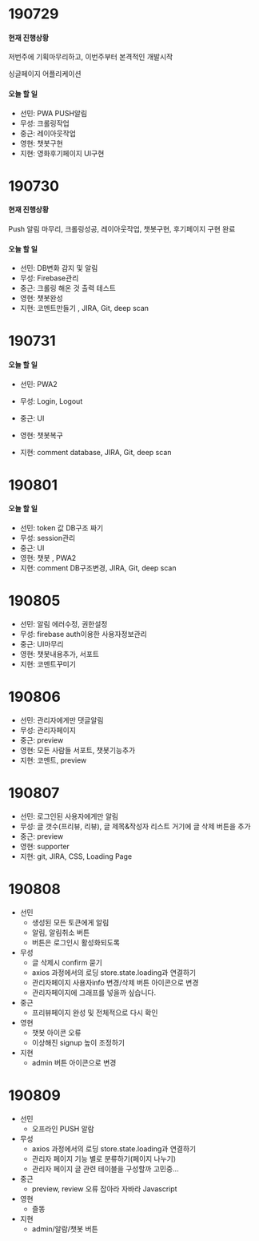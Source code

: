# 190729

#### 현재 진행상황

저번주에 기획마무리하고, 이번주부터 본격적인 개발시작

싱글페이지 어플리케이션

 

#### 오늘 할 일 

* 선민: PWA PUSH알림
* 무성: 크롤링작업
* 중근: 레이아웃작업
* 영현: 챗봇구현 
* 지현: 영화후기페이지 UI구현



# 190730

#### 현재 진행상황

Push 알림 마무리, 크롤링성공, 레이아웃작업, 챗봇구현, 후기페이지 구현 완료



#### 오늘 할 일

* 선민:  DB변화 감지 및 알림
* 무성: Firebase관리 
* 중근: 크롤링 해온 것 출력 테스트
* 영현: 챗봇완성
* 지현: 코멘트만들기 , JIRA, Git, deep scan



# 190731

#### 오늘 할 일

* 선민: PWA2

* 무성: Login, Logout 

* 중근: UI 

* 영현: 챗봇복구

* 지현: comment  database, JIRA, Git, deep scan

  

# 190801

#### 오늘 할 일

* 선민: token 값 DB구조 짜기
* 무성: session관리
* 중근: UI 
* 영현: 챗봇 , PWA2
* 지현: comment DB구조변경, JIRA, Git, deep scan



# 190805

* 선민: 알림 에러수정, 권한설정
* 무성: firebase auth이용한 사용자정보관리
* 중근: UI마무리
* 영현: 챗봇내용추가, 서포트
* 지현: 코멘트꾸미기



# 190806

* 선민: 관리자에게만 댓글알림
* 무성: 관리자페이지
* 중근: preview
* 영현: 모든 사람들 서포트, 챗봇기능추가
* 지현: 코멘트, preview



# 190807

* 선민: 로그인된 사용자에게만 알림
* 무성: 글 갯수(프리뷰, 리뷰), 글 제목&작성자 리스트 거기에 글 삭제 버튼을 추가
* 중근:  preview
* 영현: supporter 
* 지현: git, JIRA, CSS, Loading Page 



# 190808

* 선민
  * 생성된 모든 토큰에게 알림
  * 알림, 알림취소 버튼 
  * 버튼은 로그인시 활성화되도록 
* 무성
  * 글 삭제시 confirm 묻기
  * axios 과정에서의 로딩 store.state.loading과 연결하기
  * 관리자페이지 사용자info 변경/삭제 버튼 아이콘으로 변경
  * 관리자페이지에 그래프를 넣을까 싶습니다.
* 중근
  * 프리뷰페이지 완성 및 전체적으로 다시 확인
* 영현
  * 챗봇 아이콘 오류
  * 이상해진 signup 높이 조정하기
* 지현
  * admin 버튼 아이콘으로 변경

# 190809

* 선민
  * 오프라인 PUSH 알람
* 무성
  * axios 과정에서의 로딩 store.state.loading과 연결하기
  * 관리자 페이지 기능 별로 분류하기(페이지 나누기)
  * 관리자 페이지 글 관련 테이블을 구성할까 고민중...
* 중근
  * preview, review 오류 잡아라 자바라 Javascript
* 영현
  * 즐똥
* 지현
  * admin/알람/챗봇 버튼